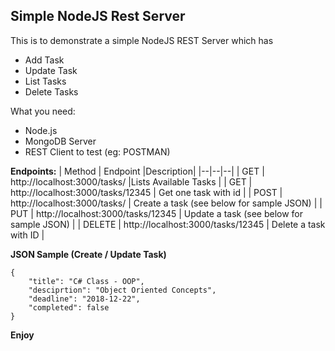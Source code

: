 ## Simple NodeJS Rest Server
This is to demonstrate a simple NodeJS REST Server which has 

 - Add Task
 - Update Task
 - List Tasks
 - Delete Tasks

What you need: 

 - Node.js  
 - MongoDB Server  
 - REST Client to test (eg: POSTMAN)

**Endpoints:** 
| Method | Endpoint  |Description|
|--|--|--|
| GET | http://localhost:3000/tasks/ |Lists Available Tasks |
| GET | http://localhost:3000/tasks/12345 | Get one task with id |
| POST | http://localhost:3000/tasks/ | Create a task (see below for sample JSON) | 
| PUT | http://localhost:3000/tasks/12345 |  Update a task (see below for sample JSON) | 
| DELETE | http://localhost:3000/tasks/12345 |  Delete a task with ID |

**JSON Sample (Create / Update Task)**

    {
    	"title": "C# Class - OOP",
    	"desciprtion": "Object Oriented Concepts",
    	"deadline": "2018-12-22",
    	"completed": false
    }

**Enjoy**